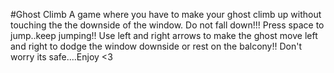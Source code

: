 #Ghost Climb
A game where you have to make your ghost climb up without touching the the downside of the window. Do not fall down!!! Press space to jump..keep jumping!! Use left and right arrows to make the ghost move left and right to dodge the window downside or rest on the balcony!! Don't worry its safe....Enjoy &lt;3
